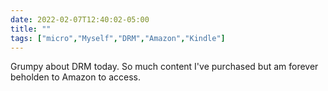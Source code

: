 ```yaml
---
date: 2022-02-07T12:40:02-05:00
title: ""
tags: ["micro","Myself","DRM","Amazon","Kindle"]
---
```

Grumpy about DRM today. So much content I've purchased but am forever beholden to Amazon to access.
